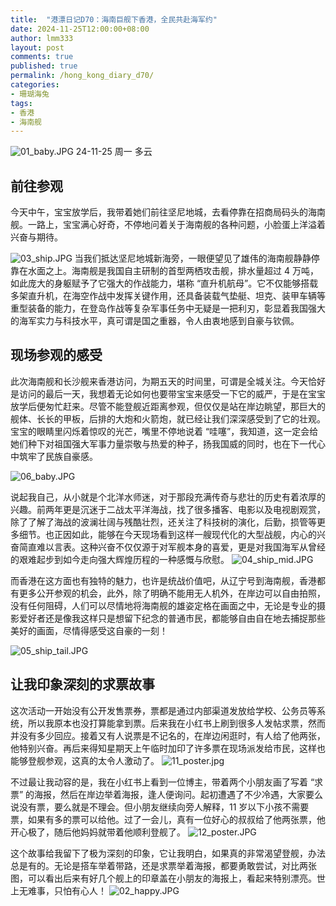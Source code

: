 ```yaml
---
title:  "港漂日记D70：海南巨舰下香港，全民共赴海军约"
date: 2024-11-25T12:00:00+08:00
author: lmm333
layout: post
comments: true
published: true
permalink: /hong_kong_diary_d70/
categories:
- 珊瑚海兔
tags:
- 香港
- 海南舰
---
```

![01_baby.JPG](../images/2024-11-25-hong_kong_diary_d70/01_baby.JPG)
24-11-25 周一 多云

## 前往参观
今天中午，宝宝放学后，我带着她们前往坚尼地城，去看停靠在招商局码头的海南舰。一路上，宝宝满心好奇，不停地问着关于海南舰的各种问题，小脸蛋上洋溢着兴奋与期待。
<!--more-->
![03_ship.JPG](../images/2024-11-25-hong_kong_diary_d70/03_ship.JPG)
当我们抵达坚尼地城新海旁，一眼便望见了雄伟的海南舰静静停靠在水面之上。海南舰是我国自主研制的首型两栖攻击舰，排水量超过 4 万吨，如此庞大的身躯赋予了它强大的作战能力，堪称 “直升机航母”。它不仅能够搭载多架直升机，在海空作战中发挥关键作用，还具备装载气垫艇、坦克、装甲车辆等重型装备的能力，在登岛作战等复杂军事任务中无疑是一把利刃，彰显着我国强大的海军实力与科技水平，真可谓是国之重器，令人由衷地感到自豪与钦佩。

## 现场参观的感受

此次海南舰和长沙舰来香港访问，为期五天的时间里，可谓是全城关注。今天恰好是访问的最后一天，我想着无论如何也要带宝宝来感受一下它的威严，于是在宝宝放学后便匆忙赶来。尽管不能登舰近距离参观，但仅仅是站在岸边眺望，那巨大的舰体、长长的甲板，后排的大炮和火箭炮，就已经让我们深深感受到了它的壮观。宝宝的眼睛里闪烁着惊叹的光芒，嘴里不停地说着 “哇噻”，我知道，这一定会给她们种下对祖国强大军事力量崇敬与热爱的种子，扬我国威的同时，也在下一代心中筑牢了民族自豪感。

![06_baby.JPG](../images/2024-11-25-hong_kong_diary_d70/06_baby.JPG)

说起我自己，从小就是个北洋水师迷，对于那段充满传奇与悲壮的历史有着浓厚的兴趣。前两年更是沉迷于二战太平洋海战，找了很多播客、电影以及电视剧观赏，除了了解了海战的波澜壮阔与残酷壮烈，还关注了科技树的演化，后勤，损管等更多细节。也正因如此，能够在今天现场看到这样一艘现代化的大型战舰，内心的兴奋简直难以言表。这种兴奋不仅仅源于对军舰本身的喜爱，更是对我国海军从曾经的艰难起步到如今走向强大辉煌历程的一种感慨与欣慰。
![04_ship_mid.JPG](../images/2024-11-25-hong_kong_diary_d70/04_ship_mid.JPG)

而香港在这方面也有独特的魅力，也许是统战价值吧，从辽宁号到海南舰，香港都有更多公开参观的机会，此外，除了明确不能用无人机外，在岸边可以自由拍照，没有任何阻碍，人们可以尽情地将海南舰的雄姿定格在画面之中，无论是专业的摄影爱好者还是像我这样只是想留下纪念的普通市民，都能够自由自在地去捕捉那些美好的画面，尽情得感受这自豪的一刻！

![05_ship_tail.JPG](../images/2024-11-25-hong_kong_diary_d70/05_ship_tail.JPG)

## 让我印象深刻的求票故事

这次活动一开始没有公开发售票券，票都是通过内部渠道发放给学校、公务员等系统，所以我原本也没打算能拿到票。后来我在小红书上刷到很多人发帖求票，然而并没有多少回应。接着又有人说票是不记名的，在岸边闲逛时，有人给了他两张，他特别兴奋。再后来得知星期天上午临时加印了许多票在现场派发给市民，这样也能够登舰参观，这真的太令人激动了。
![11_poster.jpg](../images/2024-11-25-hong_kong_diary_d70/11_poster.jpg)

不过最让我动容的是，我在小红书上看到一位博主，带着两个小朋友画了写着 “求票” 的海报，然后在岸边举着海报，逢人便询问。起初遭遇了不少冷遇，大家要么说没有票，要么就是不理会。但小朋友继续向旁人解释，11 岁以下小孩不需要票，如果有多的票可以给他。过了一会儿，真有一位好心的叔叔给了他两张票，他开心极了，随后他妈妈就带着他顺利登舰了。
![12_poster.JPG](../images/2024-11-25-hong_kong_diary_d70/12_poster.JPG)

这个故事给我留下了极为深刻的印象，它让我明白，如果真的非常渴望登舰，办法总是有的。无论是搭车举着带路，还是求票举着海报，都要勇敢尝试，对比两张图，可以看出后来有好几个舰上的印章盖在小朋友的海报上，看起来特别漂亮。世上无难事，只怕有心人！
![02_happy.JPG](../images/2024-11-25-hong_kong_diary_d70/02_happy.JPG)